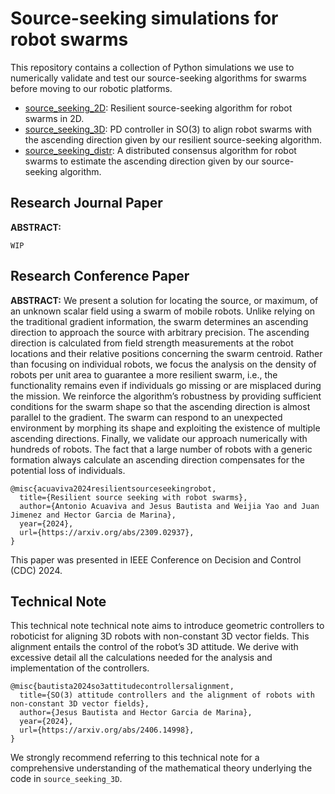 # Source-seeking simulations for robot swarms

This repository contains a collection of Python simulations we use to numerically validate and test our source-seeking algorithms for swarms before moving to our robotic platforms.

* [source_seeking_2D](https://github.com/jesusBV20/source_seeking_2D): Resilient source-seeking algorithm for robot swarms in 2D.
* [source_seeking_3D](https://github.com/jesusBV20/source_seeking_3D): PD controller in SO(3) to align robot swarms with the ascending direction given by our resilient source-seeking algorithm.
* [source_seeking_distr](https://github.com/jesusBV20/source_seeking_distr): A distributed consensus algorithm for robot swarms to estimate the ascending direction given by our source-seeking algorithm.

## Research Journal Paper

**ABSTRACT:**

```
WIP
```

## Research Conference Paper

**ABSTRACT:** We present a solution for locating the source, or
maximum, of an unknown scalar field using a swarm of mobile
robots. Unlike relying on the traditional gradient information,
the swarm determines an ascending direction to approach
the source with arbitrary precision. The ascending direction
is calculated from field strength measurements at the robot
locations and their relative positions concerning the swarm
centroid. Rather than focusing on individual robots, we focus
the analysis on the density of robots per unit area to guarantee
a more resilient swarm, i.e., the functionality remains even if
individuals go missing or are misplaced during the mission.
We reinforce the algorithm’s robustness by providing sufficient
conditions for the swarm shape so that the ascending direction
is almost parallel to the gradient. The swarm can respond to an
unexpected environment by morphing its shape and exploiting
the existence of multiple ascending directions. Finally, we validate
our approach numerically with hundreds of robots. The fact
that a large number of robots with a generic formation always
calculate an ascending direction compensates for the potential
loss of individuals.

```
@misc{acuaviva2024resilientsourceseekingrobot,
  title={Resilient source seeking with robot swarms}, 
  author={Antonio Acuaviva and Jesus Bautista and Weijia Yao and Juan Jimenez and Hector Garcia de Marina},
  year={2024},
  url={https://arxiv.org/abs/2309.02937},
}
```

This paper was presented in IEEE Conference on Decision and Control (CDC) 2024.

## Technical Note

This technical note technical note aims to introduce geometric controllers
to roboticist for aligning 3D robots with non-constant 3D
vector fields. This alignment entails the control of the robot’s
3D attitude. We derive with excessive detail all the calculations
needed for the analysis and implementation of the controllers.

```
@misc{bautista2024so3attitudecontrollersalignment,
  title={SO(3) attitude controllers and the alignment of robots with non-constant 3D vector fields}, 
  author={Jesus Bautista and Hector Garcia de Marina},
  year={2024},
  url={https://arxiv.org/abs/2406.14998}, 
}
```

We strongly recommend referring to this technical note for a comprehensive understanding of the mathematical theory underlying the code in `source_seeking_3D`.
